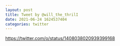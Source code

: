```yaml
--- 
layout: post 
title: Tweet by @will_the_thrilI 
date: 2021-06-24 1624537404 
categories: twitter 
--- 
```

https://twitter.com/o/status/1408038020939399168